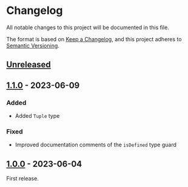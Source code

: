 # Changelog

All notable changes to this project will be documented in this file.

The format is based on [Keep a Changelog](https://keepachangelog.com/en/1.0.0/),
and this project adheres to [Semantic Versioning](https://semver.org/spec/v2.0.0.html).

## [Unreleased]

## [1.1.0] - 2023-06-09

### Added

- Added `Tuple` type

### Fixed

- Improved documentation comments of the `isDefined` type guard

## [1.0.0] - 2023-06-04

First release.

[unreleased]: https://github.com/martendebruijn/types/compare/1.0.0...HEAD
[1.1.0]: https://github.com/olivierlacan/keep-a-changelog/compare/1.0.0...1.1.0
[1.0.0]: https://github.com/martendebruijn/types/releases/tag/1.0.0

